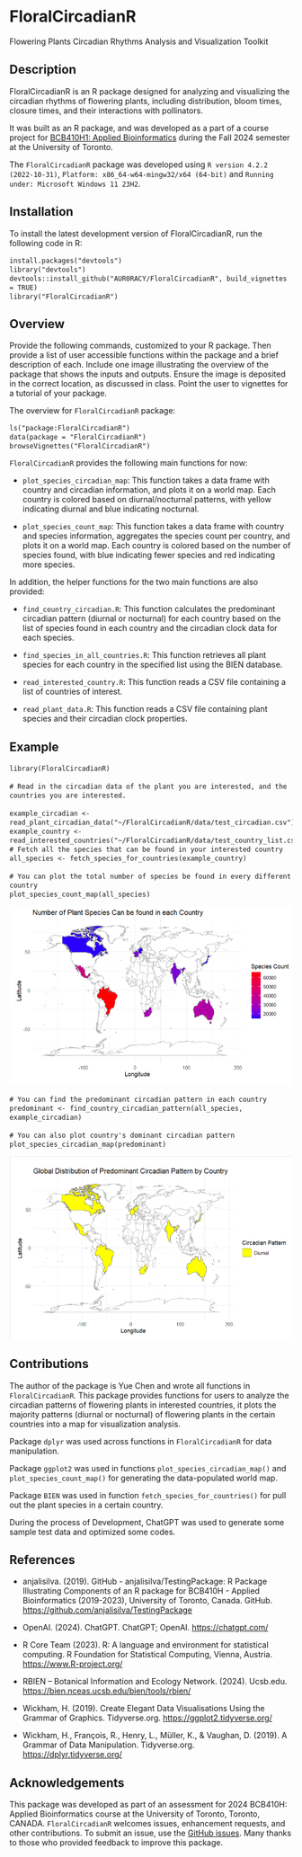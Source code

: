 <!-- README.md is generated from README.Rmd. Please edit that file -->

# FloralCircadianR

Flowering Plants Circadian Rhythms Analysis and Visualization Toolkit

## Description

FloralCircadianR is an R package designed for analyzing and visualizing
the circadian rhythms of flowering plants, including distribution, bloom
times, closure times, and their interactions with pollinators.

It was built as an R package, and was developed as a part of a course
project for [BCB410H1: Applied
Bioinformatics](https://artsci.calendar.utoronto.ca/course/bcb410h1)
during the Fall 2024 semester at the University of Toronto.

The `FloralCircadianR` package was developed using
`R version 4.2.2 (2022-10-31)`,
`Platform: x86_64-w64-mingw32/x64 (64-bit)` and
`Running under: Microsoft Windows 11 23H2`.

## Installation

To install the latest development version of FloralCircadianR, run the
following code in R:

    install.packages("devtools")
    library("devtools")
    devtools::install_github("AUR0RACY/FloralCircadianR", build_vignettes = TRUE)
    library("FloralCircadianR")

## Overview

Provide the following commands, customized to your R package. Then
provide a list of user accessible functions within the package and a
brief description of each. Include one image illustrating the overview
of the package that shows the inputs and outputs. Ensure the image is
deposited in the correct location, as discussed in class. Point the user
to vignettes for a tutorial of your package.

The overview for `FloralCircadianR` package:

    ls("package:FloralCircadianR")
    data(package = "FloralCircadianR") 
    browseVignettes("FloralCircadianR")

`FloralCircadianR` provides the following main functions for now:

-   `plot_species_circadian_map`: This function takes a data frame with
    country and circadian information, and plots it on a world map. Each
    country is colored based on diurnal/nocturnal patterns, with yellow
    indicating diurnal and blue indicating nocturnal.

-   `plot_species_count_map`: This function takes a data frame with
    country and species information, aggregates the species count per
    country, and plots it on a world map. Each country is colored based
    on the number of species found, with blue indicating fewer species
    and red indicating more species.

In addition, the helper functions for the two main functions are also
provided:

-   `find_country_circadian.R`: This function calculates the predominant
    circadian pattern (diurnal or nocturnal) for each country based on
    the list of species found in each country and the circadian clock
    data for each species.

-   `find_species_in_all_countries.R`: This function retrieves all plant
    species for each country in the specified list using the BIEN
    database.

-   `read_interested_country.R`: This function reads a CSV file
    containing a list of countries of interest.

-   `read_plant_data.R`: This function reads a CSV file containing plant
    species and their circadian clock properties.

## Example

    library(FloralCircadianR)

    # Read in the circadian data of the plant you are interested, and the countries you are interested.

    example_circadian <- read_plant_circadian_data("~/FloralCircadianR/data/test_circadian.csv")
    example_country <- read_interested_countries("~/FloralCircadianR/data/test_country_list.csv")
    # Fetch all the species that can be found in your interested country
    all_species <- fetch_species_for_countries(example_country)

    # You can plot the total number of species be found in every different country
    plot_species_count_map(all_species)

![](inst/extdata/count_map.png)


    # You can find the predominant circadian pattern in each country
    predominant <- find_country_circadian_pattern(all_species, example_circadian)

    # You can also plot country's dominant circadian pattern
    plot_species_circadian_map(predominant)

![](inst/extdata/circadian_map.png)

## Contributions

The author of the package is Yue Chen and wrote all functions in
`FloralCircadianR`. This package provides functions for users to analyze
the circadian patterns of flowering plants in interested countries, it
plots the majority patterns (diurnal or nocturnal) of flowering plants
in the certain countries into a map for visualization analysis.

Package `dplyr` was used across functions in `FloralCircadianR` for data
manipulation.

Package `ggplot2` was used in functions `plot_species_circadian_map()`
and `plot_species_count_map()` for generating the data-populated world
map.

Package `BIEN` was used in function `fetch_species_for_countries()` for
pull out the plant species in a certain country.

During the process of Development, ChatGPT was used to generate some
sample test data and optimized some codes.

## References

-   anjalisilva. (2019). GitHub - anjalisilva/TestingPackage: R Package
    Illustrating Components of an R package for BCB410H - Applied
    Bioinformatics (2019-2023), University of Toronto, Canada. GitHub.
    <https://github.com/anjalisilva/TestingPackage>

-   OpenAI. (2024). ChatGPT. ChatGPT; OpenAI. <https://chatgpt.com/>

-   R Core Team (2023). R: A language and environment for statistical
    computing. R Foundation for Statistical Computing, Vienna, Austria.
    <https://www.R-project.org/>

-   RBIEN – Botanical Information and Ecology Network. (2024). Ucsb.edu.
    <https://bien.nceas.ucsb.edu/bien/tools/rbien/>

-   Wickham, H. (2019). Create Elegant Data Visualisations Using the
    Grammar of Graphics. Tidyverse.org. <https://ggplot2.tidyverse.org/>

-   Wickham, H., François, R., Henry, L., Müller, K., & Vaughan, D.
    (2019). A Grammar of Data Manipulation. Tidyverse.org.
    <https://dplyr.tidyverse.org/>

## Acknowledgements

This package was developed as part of an assessment for 2024 BCB410H:
Applied Bioinformatics course at the University of Toronto, Toronto,
CANADA. `FloralCircadianR` welcomes issues, enhancement requests, and
other contributions. To submit an issue, use the [GitHub
issues](https://github.com/AUR0RACY/FloralCircadianR/issues). Many
thanks to those who provided feedback to improve this package.
